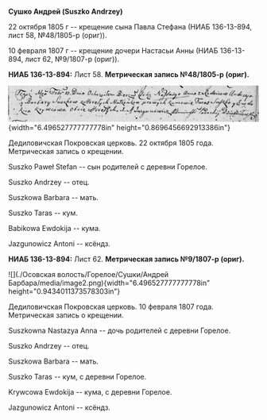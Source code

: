 **Сушко Андрей (Suszko Andrzey)**

22 октября 1805 г -- крещение сына Павла Стефана (НИАБ 136-13-894, лист
58, №48/1805-р (ориг)).

10 февраля 1807 г -- крещение дочери Настасьи Анны (НИАБ 136-13-894,
лист 62, №9/1807-р (ориг)).

**НИАБ 136-13-894:** Лист 58. **Метрическая запись №48/1805-р (ориг).**

![](./media/1668f7546129c4221cd9f10054df427a455a2034.png){width="6.496527777777778in"
height="0.8696456692913386in"}

Дедиловичская Покровская церковь. 22 октября 1805 года. Метрическая
запись о крещении.

Suszko Paweł Stefan -- сын родителей с деревни Горелое.

Suszko Andrzey -- отец.

Suszkowa Barbara -- мать.

Suszko Taras -- кум.

Babikowa Ewdokija -- кума.

Jazgunowicz Antoni -- ксёндз.

**НИАБ 136-13-894:** Лист 62. **Метрическая запись №9/1807-р (ориг).**

![](./Осовская волость/Горелое/Сушки/Андрей Барбара/media/image2.png){width="6.496527777777778in"
height="0.9434011373578303in"}

Дедиловичская Покровская церковь. 10 февраля 1807 года. Метрическая
запись о крещении.

Suszkowna Nastazya Anna -- дочь родителей с деревни Горелое.

Suszko Andrzey -- отец.

Suszkowa Barbara -- мать.

Suszko Taras -- кум, с деревни Горелое.

Krywcowa Ewdokija -- кума, с деревни Горелое.

Jazgunowicz Antoni -- ксёндз.
